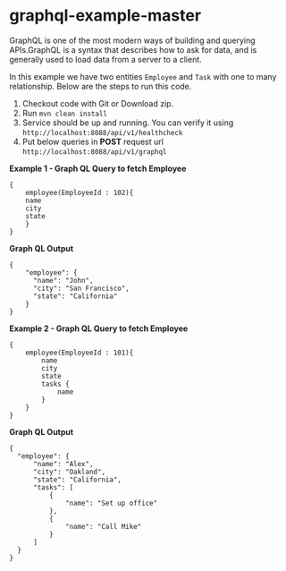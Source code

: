 # graphql-example-master
GraphQL is one of the most modern ways of building and querying APIs.GraphQL is a syntax that describes how to ask for data, and is generally used to load data from a server to a client.

In this example we have two entities `Employee` and `Task` with one to many relationship. Below are the steps to run this code.

1. Checkout code with Git or Download zip.
2. Run `mvn clean install`
3. Service should be up and running. You can verify it using `http://localhost:8088/api/v1/healthcheck`
4. Put below queries in **POST** request url `http://localhost:8088/api/v1/graphql`

 **Example 1 - Graph QL Query to fetch Employee** 
 
    {
 	    employee(EmployeeId : 102){
 		name
 		city
 		state
 	    }
    }
    
 **Graph QL Output**
 
    {
        "employee": {
          "name": "John",
          "city": "San Francisco",
          "state": "California"
        }
    }
  
 
 
 
**Example 2 - Graph QL Query to fetch Employee** 

    {
  	    employee(EmployeeId : 101){
            name
            city
            state
            tasks {
                name
            }
  	    }
    }
  
 **Graph QL Output**
 
    { 
      "employee": {
          "name": "Alex",
          "city": "Oakland",
          "state": "California",
          "tasks": [
              {
                  "name": "Set up office"
              },
              {
                  "name": "Call Mike"
              }
          ]
      }
    }
   
